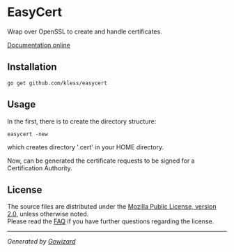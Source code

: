EasyCert
========
Wrap over OpenSSL to create and handle certificates.

[Documentation online](http://godoc.org/github.com/kless/easycert)

## Installation

	go get github.com/kless/easycert

## Usage

In the first, there is to create the directory structure:

	easycert -new

which creates directory '.cert' in your HOME directory.

Now, can be generated the certificate requests to be signed for a
Certification Authority.

## License

The source files are distributed under the [Mozilla Public License, version 2.0](http://mozilla.org/MPL/2.0/),
unless otherwise noted.  
Please read the [FAQ](http://www.mozilla.org/MPL/2.0/FAQ.html)
if you have further questions regarding the license.

* * *
*Generated by [Gowizard](https://github.com/kless/wizard)*
